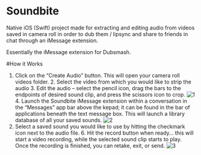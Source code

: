 # Soundbite
Native iOS (Swift) project made for extracting and editing audio from videos saved in camera roll in order to dub them / lipsync and share to friends in chat through an iMessage extension. 

Essentially the iMessage extension for Dubsmash. 

#How it Works
	
1. Click on the “Create Audio” button. This will open your camera roll videos folder. 
2. Select the video from which you would like to strip the audio
3. Edit the audio – select the pencil icon, drag the bars to the endpoints of desired sound clip, and press the scissors icon to crop.
![1](https://user-images.githubusercontent.com/35708477/126738363-cdcd61cc-c772-4634-80ec-39e7d09c16b0.png)
4. Launch the Soundbite iMessage extension within a conversation in the “Messages” app bar above the kepad; it can be found in the bar of applications beneath the text message box. This will launch a library database of all your saved sounds.
![2](https://user-images.githubusercontent.com/35708477/126738361-9b769dad-b6cf-4e76-b77e-0d1821c563d0.png)
5. Select a saved sound you would like to use by hitting the checkmark icon next to the audio file.
6. Hit the record button when ready… this will start a video recording, while the selected sound clip starts to play. Once the recording is finished, you can retake, exit, or send.
![3](https://user-images.githubusercontent.com/35708477/126738358-924392b8-8e0b-4f49-b796-c519b6faa10a.png)

